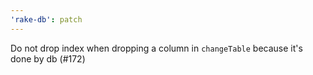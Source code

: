 ```yaml
---
'rake-db': patch
---
```


Do not drop index when dropping a column in `changeTable` because it's done by db (#172)
